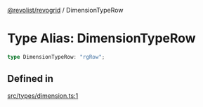 [@revolist/revogrid](README.md) / DimensionTypeRow

# Type Alias: DimensionTypeRow

```ts
type DimensionTypeRow: "rgRow";
```

## Defined in

[src/types/dimension.ts:1](https://github.com/revolist/revogrid/blob/3fee8276dedac5f7aa7fa43a0495db32609daeca/src/types/dimension.ts#L1)
